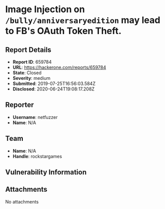 # Image Injection on `/bully/anniversaryedition` may lead to FB's OAuth Token Theft.

## Report Details
- **Report ID**: 659784
- **URL**: https://hackerone.com/reports/659784
- **State**: Closed
- **Severity**: medium
- **Submitted**: 2019-07-25T16:56:03.584Z
- **Disclosed**: 2020-06-24T19:08:17.208Z

## Reporter
- **Username**: netfuzzer
- **Name**: N/A

## Team
- **Name**: N/A
- **Handle**: rockstargames

## Vulnerability Information


## Attachments
No attachments

